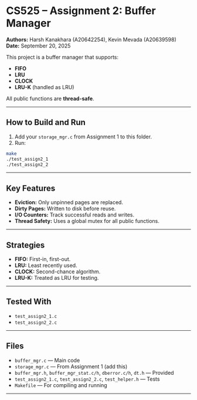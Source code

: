
# CS525 – Assignment 2: Buffer Manager

**Authors:** Harsh Kanakhara (A20642254), Kevin Mevada (A20639598)
**Date:** September 20, 2025

This project is a buffer manager that supports:

* **FIFO**
* **LRU**
* **CLOCK** 
* **LRU-K** (handled as LRU)

All public functions are **thread-safe**.

---

## How to Build and Run

1. Add your `storage_mgr.c` from Assignment 1 to this folder.
2. Run:

```bash
make
./test_assign2_1
./test_assign2_2
```

---

## Key Features

* **Eviction:** Only unpinned pages are replaced.
* **Dirty Pages:** Written to disk before reuse.
* **I/O Counters:** Track successful reads and writes.
* **Thread Safety:** Uses a global mutex for all public functions.

---

## Strategies

* **FIFO:** First-in, first-out.
* **LRU:** Least recently used.
* **CLOCK:** Second-chance algorithm.
* **LRU-K:** Treated as LRU for testing.

---

## Tested With

* `test_assign2_1.c`
* `test_assign2_2.c`

---

## Files

* `buffer_mgr.c` — Main code
* `storage_mgr.c` — From Assignment 1 (add this)
* `buffer_mgr.h`, `buffer_mgr_stat.c/h`, `dberror.c/h`, `dt.h` — Provided
* `test_assign2_1.c`, `test_assign2_2.c`, `test_helper.h` — Tests
* `Makefile` — For compiling and running

---

